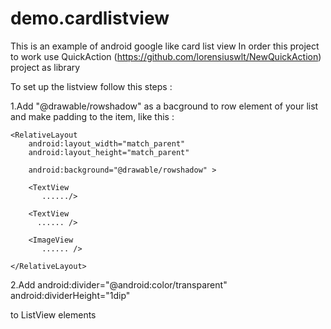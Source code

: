 demo.cardlistview
=================

This is an example of  android google like card list view 
In order this project to work use QuickAction (https://github.com/lorensiuswlt/NewQuickAction)  project as library

To set up the listview follow this steps : 

1.Add "@drawable/rowshadow" as a bacground to row element of your list and make padding to the item, like this : 

<LinearLayout xmlns:android="http://schemas.android.com/apk/res/android"
    android:layout_width="fill_parent"
    android:layout_height="100dp"
    android:orientation="vertical"
    android:padding="3dp" >

    <RelativeLayout
        android:layout_width="match_parent"
        android:layout_height="match_parent"
    
        android:background="@drawable/rowshadow" >

        <TextView
           ....../>

        <TextView
          ...... />

        <ImageView
           ...... />

    </RelativeLayout>

</LinearLayout>

2.Add   android:divider="@android:color/transparent"
        android:dividerHeight="1dip"

to ListView elements
 


